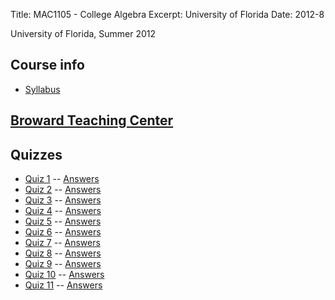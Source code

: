 Title: MAC1105 - College Algebra
Excerpt: University of Florida
Date: 2012-8

University of Florida, Summer 2012

## Course info
- [Syllabus]({filename}/pdfs/mac1105/syllabus.pdf)

## [Broward Teaching Center](https://teachingcenter.ufl.edu/)



## Quizzes
- [Quiz 1]({filename}/pdfs/mac1105/quiz1.pdf) -- [Answers]({filename}/pdfs/mac1105/ans1.pdf)
- [Quiz 2]({filename}/pdfs/mac1105/quiz2.pdf) -- [Answers]({filename}/pdfs/mac1105/ans2.pdf)
- [Quiz 3]({filename}/pdfs/mac1105/quiz3.pdf) -- [Answers]({filename}/pdfs/mac1105/ans3.pdf)
- [Quiz 4]({filename}/pdfs/mac1105/quiz4.pdf) -- [Answers]({filename}/pdfs/mac1105/ans4.pdf)
- [Quiz 5]({filename}/pdfs/mac1105/quiz5.pdf) -- [Answers]({filename}/pdfs/mac1105/ans5.pdf)
- [Quiz 6]({filename}/pdfs/mac1105/quiz6.pdf) -- [Answers]({filename}/pdfs/mac1105/ans6.pdf)
- [Quiz 7]({filename}/pdfs/mac1105/quiz7.pdf) -- [Answers]({filename}/pdfs/mac1105/ans7.pdf)
- [Quiz 8]({filename}/pdfs/mac1105/quiz8.pdf) -- [Answers]({filename}/pdfs/mac1105/ans8.pdf)
- [Quiz 9]({filename}/pdfs/mac1105/quiz9.pdf) -- [Answers]({filename}/pdfs/mac1105/ans9.pdf)
- [Quiz 10]({filename}/pdfs/mac1105/quiz10.pdf) -- [Answers]({filename}/pdfs/mac1105/ans10.pdf)
- [Quiz 11]({filename}/pdfs/mac1105/quiz11.pdf) -- [Answers]({filename}/pdfs/mac1105/ans11.pdf)

